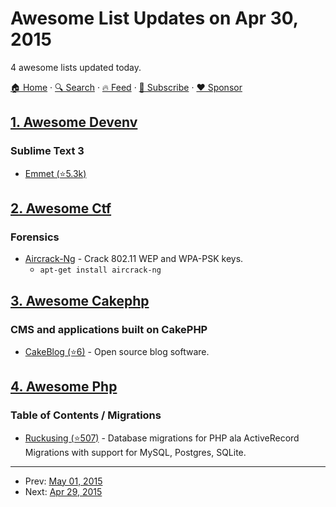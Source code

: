 # Awesome List Updates on Apr 30, 2015

4 awesome lists updated today.

[🏠 Home](/README.md) · [🔍 Search](https://www.trackawesomelist.com/search/) · [🔥 Feed](https://www.trackawesomelist.com/rss.xml) · [📮 Subscribe](https://trackawesomelist.us17.list-manage.com/subscribe?u=d2f0117aa829c83a63ec63c2f&id=36a103854c) · [❤️  Sponsor](https://github.com/sponsors/theowenyoung)



## [1. Awesome Devenv](/content/jondot/awesome-devenv/README.md)

### Sublime Text 3

*   [Emmet (⭐5.3k)](https://github.com/sergeche/emmet-sublime)

## [2. Awesome Ctf](/content/apsdehal/awesome-ctf/README.md)

### Forensics

*   [Aircrack-Ng](http://www.aircrack-ng.org/) - Crack 802.11 WEP and WPA-PSK keys.
    *   `apt-get install aircrack-ng`

## [3. Awesome Cakephp](/content/FriendsOfCake/awesome-cakephp/README.md)

### CMS and applications built on CakePHP

*   [CakeBlog (⭐6)](https://github.com/gwhitcher/CakeBlog) - Open source blog software.

## [4. Awesome Php](/content/ziadoz/awesome-php/README.md)

### Table of Contents / Migrations

*   [Ruckusing (⭐507)](https://github.com/ruckus/ruckusing-migrations) - Database migrations for PHP ala ActiveRecord Migrations with support for MySQL, Postgres, SQLite.

---

- Prev: [May 01, 2015](/content/2015/05/01/README.md)
- Next: [Apr 29, 2015](/content/2015/04/29/README.md)
